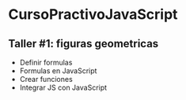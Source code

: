 # CursoPractivoJavaScript

## Taller #1: figuras geometricas

- Definir formulas
- Formulas en JavaScript
- Crear funciones
- Integrar JS con JavaScript
